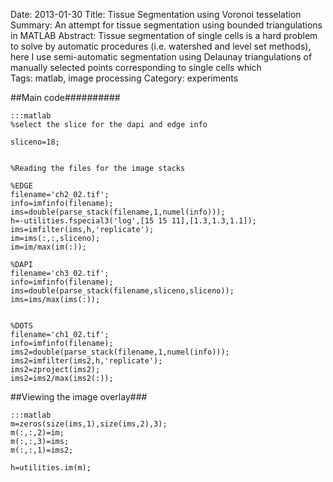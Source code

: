 Date: 2013-01-30
Title: Tissue Segmentation using Voronoi tesselation
Summary: An attempt for tissue segmentation using bounded triangulations in MATLAB 
Abstract: Tissue segmentation of single cells is a hard problem to solve by automatic procedures (i.e. watershed and level set methods), here I use semi-automatic segmentation using Delaunay triangulations of manually selected points corresponding to single cells which  
Tags: matlab, image processing
Category: experiments

##Main code##########
	
	:::matlab
	%select the slice for the dapi and edge info

	sliceno=18;


	%Reading the files for the image stacks

	%EDGE
	filename='ch2_02.tif';
	info=imfinfo(filename);
	ims=double(parse_stack(filename,1,numel(info)));
	h=-utilities.fspecial3('log',[15 15 11],[1.3,1.3,1.1]);
	ims=imfilter(ims,h,'replicate');
	im=ims(:,:,sliceno);
	im=im/max(im(:));

	%DAPI
	filename='ch3_02.tif';
	info=imfinfo(filename);
	ims=double(parse_stack(filename,sliceno,sliceno));
	ims=ims/max(ims(:));


	%DOTS
	filename='ch1_02.tif';
	info=imfinfo(filename);
	ims2=double(parse_stack(filename,1,numel(info)));
	ims2=imfilter(ims2,h,'replicate');
	ims2=zproject(ims2);
	ims2=ims2/max(ims2(:));

##Viewing the image overlay###

	:::matlab
	m=zeros(size(ims,1),size(ims,2),3);
	m(:,:,2)=im;
	m(:,:,3)=ims;
	m(:,:,1)=ims2;

	h=utilities.im(m);